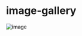# image-gallery

![image](https://user-images.githubusercontent.com/87233186/166130299-e3f94c88-0340-4b11-8104-cb5d6e62ba9e.png)
